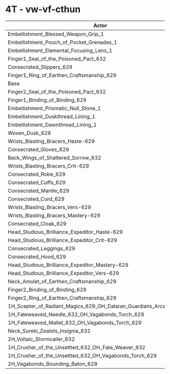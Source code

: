 # 4T - vw-vf-cthun
| Actor | DPS | Increase |
|---|:---:|:---:|
|Embellishment_Blessed_Weapon_Grip_1|2654589|3.45%|
|Embellishment_Pouch_of_Pocket_Grenades_1|2575903|0.39%|
|Embellishment_Elemental_Focusing_Lens_1|2571669|0.22%|
|Finger1_Seal_of_the_Poisoned_Pact_632|2569456|0.14%|
|Consecrated_Slippers_629|2566758|0.03%|
|Finger1_Ring_of_Earthen_Craftsmanship_629|2566524|0.02%|
|Base|2565986|0.00%|
|Finger2_Seal_of_the_Poisoned_Pact_632|2565938|0.00%|
|Finger1_Binding_of_Binding_629|2565919|0.00%|
|Embellishment_Prismatic_Null_Stone_1|2565890|0.00%|
|Embellishment_Duskthread_Lining_1|2564741|-0.05%|
|Embellishment_Dawnthread_Lining_1|2564416|-0.06%|
|Woven_Dusk_629|2563853|-0.08%|
|Wrists_Blasting_Bracers_Haste-629|2562324|-0.14%|
|Consecrated_Gloves_629|2561343|-0.18%|
|Back_Wings_of_Shattered_Sorrow_632|2560911|-0.20%|
|Wrists_Blasting_Bracers_Crit-629|2560740|-0.20%|
|Consecrated_Robe_629|2559871|-0.24%|
|Consecrated_Cuffs_629|2559844|-0.24%|
|Consecrated_Mantle_629|2559344|-0.26%|
|Consecrated_Cord_629|2558835|-0.28%|
|Wrists_Blasting_Bracers_Vers-629|2557208|-0.34%|
|Wrists_Blasting_Bracers_Mastery-629|2557063|-0.35%|
|Consecrated_Cloak_629|2556813|-0.36%|
|Head_Studious_Brilliance_Expeditor_Haste-629|2554048|-0.47%|
|Head_Studious_Brilliance_Expeditor_Crit-629|2553560|-0.48%|
|Consecrated_Leggings_629|2552152|-0.54%|
|Consecrated_Hood_629|2552108|-0.54%|
|Head_Studious_Brilliance_Expeditor_Mastery-629|2548965|-0.66%|
|Head_Studious_Brilliance_Expeditor_Vers-629|2548932|-0.66%|
|Neck_Amulet_of_Earthen_Craftsmanship_629|2542406|-0.92%|
|Finger2_Binding_of_Binding_629|2537694|-1.10%|
|Finger2_Ring_of_Earthen_Craftsmanship_629|2537255|-1.12%|
|1H_Scepter_of_Radiant_Magics_629_OH_Dalaran_Guardians_Arcanotool_632|2535806|-1.18%|
|1H_Fateweaved_Needle_632_OH_Vagabonds_Torch_629|2519025|-1.83%|
|1H_Fateweaved_Mallet_632_OH_Vagabonds_Torch_629|2518868|-1.84%|
|Neck_Sureki_Zealots_Insignia_632|2476819|-3.47%|
|2H_Voltaic_Stormcaller_632|2362884|-7.92%|
|1H_Crusher_of_the_Unsettled_632_OH_Fate_Weaver_632|2181688|-14.98%|
|1H_Crusher_of_the_Unsettled_632_OH_Vagabonds_Torch_629|2176296|-15.19%|
|2H_Vagabonds_Bounding_Baton_629|2110886|-17.74%|
